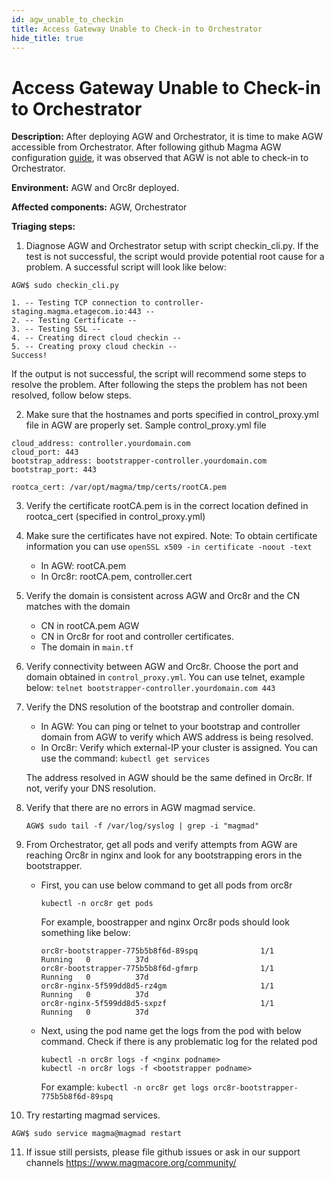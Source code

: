```yaml
---
id: agw_unable_to_checkin
title: Access Gateway Unable to Check-in to Orchestrator
hide_title: true
---
```

# Access Gateway Unable to Check-in to Orchestrator

**Description:** After deploying AGW and Orchestrator, it is time to make AGW accessible from Orchestrator. After following github Magma AGW configuration [guide](https://magma.github.io/magma/docs/next/lte/config_agw), it was observed that AGW is not able to check-in to Orchestrator.

**Environment:** AGW and Orc8r deployed.

**Affected components:** AGW, Orchestrator

**Triaging steps:**

1. Diagnose AGW and Orchestrator setup with script checkin_cli.py. If the test is not successful, the script would provide potential root cause for a problem. A successful script will look like below:

```
AGW$ sudo checkin_cli.py

1. -- Testing TCP connection to controller-staging.magma.etagecom.io:443 --
2. -- Testing Certificate --
3. -- Testing SSL --
4. -- Creating direct cloud checkin --
5. -- Creating proxy cloud checkin --
Success!
```

If the output is not successful, the script will recommend some steps to resolve the problem. After following the steps the problem has not been resolved, follow below steps.

2. Make sure that the hostnames and ports specified in control_proxy.yml file in AGW are properly set.
Sample control_proxy.yml file

```
cloud_address: controller.yourdomain.com
cloud_port: 443
bootstrap_address: bootstrapper-controller.yourdomain.com
bootstrap_port: 443

rootca_cert: /var/opt/magma/tmp/certs/rootCA.pem
```

3. Verify the certificate rootCA.pem is in the correct location defined in rootca_cert (specified in control_proxy.yml)

4. Make sure the certificates have not expired.
    Note: To obtain certificate information you can use `openSSL x509 -in certificate -noout -text`
    - In AGW: rootCA.pem
    - In Orc8r: rootCA.pem, controller.cert

5. Verify the domain is consistent across AGW and Orc8r and the CN matches with the domain
    - CN in rootCA.pem AGW
    - CN in Orc8r for root and controller certificates.
    - The domain in `main.tf`

6. Verify connectivity between AGW and Orc8r.  Choose the port and domain obtained in `control_proxy.yml`. You can use telnet, example below:
	`telnet bootstrapper-controller.yourdomain.com 443`


7. Verify the DNS resolution of the bootstrap and controller domain.
    - In AGW: You can ping or telnet to your bootstrap and controller domain from AGW to verify which AWS address is being resolved.
    - In Orc8r: Verify which external-IP your cluster is assigned. You can use the command: `kubectl get services`

	The address resolved in AGW should be the same defined in Orc8r. If not,  verify your DNS resolution.


8. Verify that there are no errors in AGW magmad service.

    `AGW$ sudo tail -f /var/log/syslog | grep -i "magmad"`


9. From Orchestrator, get all pods and verify attempts from AGW are reaching Orc8r in nginx and look for any bootstrapping erors in the bootstrapper.

    - First, you can use below command to get all pods from orc8r
        ```
        kubectl -n orc8r get pods
        ```
        For example, boostrapper and nginx Orc8r pods should look something like below:

        ```
        orc8r-bootstrapper-775b5b8f6d-89spq              1/1     Running   0          37d
        orc8r-bootstrapper-775b5b8f6d-gfmrp              1/1     Running   0          37d
        orc8r-nginx-5f599dd8d5-rz4gm                     1/1     Running   0          37d
        orc8r-nginx-5f599dd8d5-sxpzf                     1/1     Running   0          37d
        ```

    - Next, using the pod name get the logs from the pod with below command. Check if there is any problematic log for the related pod

        ```
        kubectl -n orc8r logs -f <nginx podname>
        kubectl -n orc8r logs -f <bootstrapper podname>
        ```

        For example: `kubectl -n orc8r get logs orc8r-bootstrapper-775b5b8f6d-89spq`

10. Try restarting magmad services.
```
AGW$ sudo service magma@magmad restart
```

11. If issue still persists, please  file github issues or ask in our support channels https://www.magmacore.org/community/
